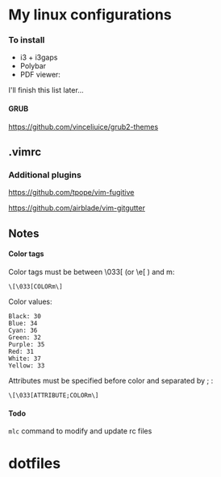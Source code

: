 # My linux configurations

### To install
<ul>
  <li> i3 + i3gaps </li>
  <li> Polybar </li>
  <li> PDF viewer:  </li>
</ul>
I'll finish this list later...


#### GRUB
https://github.com/vinceliuice/grub2-themes


## .vimrc
### Additional plugins
https://github.com/tpope/vim-fugitive

https://github.com/airblade/vim-gitgutter

## Notes
#### Color tags
Color tags must be between \033[ (or \e[ ) and m\:
~~~
\[\033[COLORm\]
~~~

Color values:

    Black: 30
    Blue: 34
    Cyan: 36
    Green: 32
    Purple: 35
    Red: 31
    White: 37
    Yellow: 33

Attributes must be specified before color and separated by ; :
~~~
\[\033[ATTRIBUTE;COLORm\]
~~~

#### Todo
`mlc` command to modify and update rc files
# dotfiles
